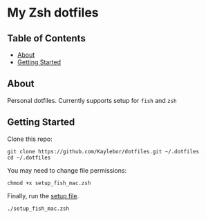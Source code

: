 # My Zsh dotfiles

## Table of Contents

- [About](#about)
- [Getting Started](#getting_started)

## About <a name = "about"></a>

Personal dotfiles.
Currently supports setup for `fish` and `zsh`

## Getting Started <a name = "getting_started"></a>

Clone this repo:

```
git clone https://github.com/Kaylebor/dotfiles.git ~/.dotfiles
cd ~/.dotfiles
```

You may need to change file permissions:
```
chmod +x setup_fish_mac.zsh
```

Finally, run the [setup file](setup).
```
./setup_fish_mac.zsh
```

